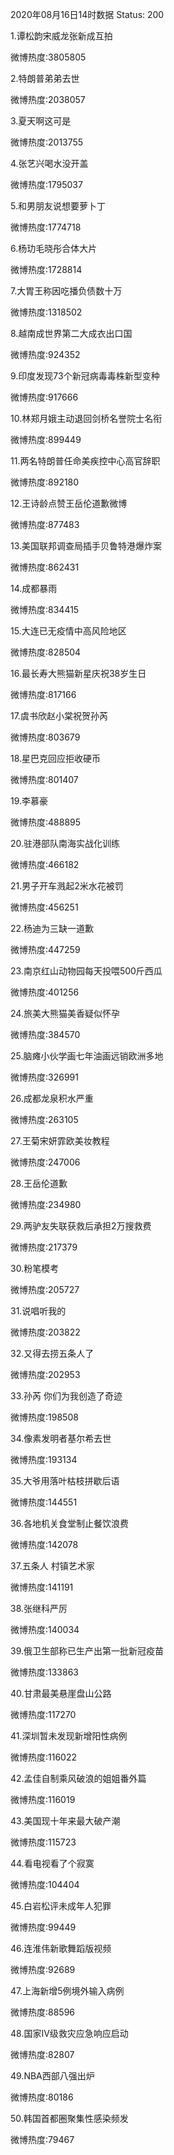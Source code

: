 2020年08月16日14时数据
Status: 200

1.谭松韵宋威龙张新成互拍

微博热度:3805805

2.特朗普弟弟去世

微博热度:2038057

3.夏天啊这可是

微博热度:2013755

4.张艺兴喝水没开盖

微博热度:1795037

5.和男朋友说想要萝卜丁

微博热度:1774718

6.杨玏毛晓彤合体大片

微博热度:1728814

7.大胃王称因吃播负债数十万

微博热度:1318502

8.越南成世界第二大成衣出口国

微博热度:924352

9.印度发现73个新冠病毒毒株新型变种

微博热度:917666

10.林郑月娥主动退回剑桥名誉院士名衔

微博热度:899449

11.两名特朗普任命美疾控中心高官辞职

微博热度:892180

12.王诗龄点赞王岳伦道歉微博

微博热度:877483

13.美国联邦调查局插手贝鲁特港爆炸案

微博热度:862431

14.成都暴雨

微博热度:834415

15.大连已无疫情中高风险地区

微博热度:828504

16.最长寿大熊猫新星庆祝38岁生日

微博热度:817166

17.虞书欣赵小棠祝贺孙芮

微博热度:803679

18.星巴克回应拒收硬币

微博热度:801407

19.李慕豪

微博热度:488895

20.驻港部队南海实战化训练

微博热度:466182

21.男子开车溅起2米水花被罚

微博热度:456251

22.杨迪为三缺一道歉

微博热度:447259

23.南京红山动物园每天投喂500斤西瓜

微博热度:401256

24.旅美大熊猫美香疑似怀孕

微博热度:384570

25.脑瘫小伙学画七年油画远销欧洲多地

微博热度:326991

26.成都龙泉积水严重

微博热度:263105

27.王菊宋妍霏欧美妆教程

微博热度:247006

28.王岳伦道歉

微博热度:234980

29.两驴友失联获救后承担2万搜救费

微博热度:217379

30.粉笔模考

微博热度:205727

31.说唱听我的

微博热度:203822

32.又得去捞五条人了

微博热度:202953

33.孙芮 你们为我创造了奇迹

微博热度:198508

34.像素发明者基尔希去世

微博热度:193134

35.大爷用落叶枯枝拼歇后语

微博热度:144551

36.各地机关食堂制止餐饮浪费

微博热度:142078

37.五条人 村镇艺术家

微博热度:141191

38.张继科严厉

微博热度:140034

39.俄卫生部称已生产出第一批新冠疫苗

微博热度:133863

40.甘肃最美悬崖盘山公路

微博热度:117270

41.深圳暂未发现新增阳性病例

微博热度:116022

42.孟佳自制乘风破浪的姐姐番外篇

微博热度:116019

43.美国现十年来最大破产潮

微博热度:115723

44.看电视看了个寂寞

微博热度:104404

45.白岩松评未成年人犯罪

微博热度:99449

46.连淮伟新歌舞蹈版视频

微博热度:92689

47.上海新增5例境外输入病例

微博热度:88596

48.国家Ⅳ级救灾应急响应启动

微博热度:82807

49.NBA西部八强出炉

微博热度:80186

50.韩国首都圈聚集性感染频发

微博热度:79467


